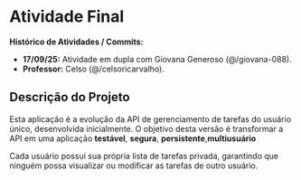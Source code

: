 # Atividade Final

**Histórico de Atividades / Commits:**   
- **17/09/25:** Atividade em dupla com Giovana Generoso (@/giovana-088).  
- **Professor:** Celso (@/celsoricarvalho).

## Descrição do Projeto
Esta aplicação é a evolução da API de gerenciamento de tarefas do usuário único, desenvolvida inicialmente. O objetivo desta versão é transformar a API em uma aplicação **testável**, **segura**, **persistente**,**multiusuário**

Cada usuário possui sua própria lista de tarefas privada, garantindo que ninguém possa visualizar ou modificar as tarefas de outro usuário.
